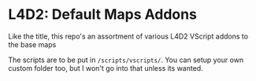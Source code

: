 # L4D2: Default Maps Addons
Like the title, this repo's an assortment of various L4D2 VScript addons to the base maps

The scripts are to be put in `/scripts/vscripts/`. You can setup your own custom folder too, but I won't go into that unless its wanted.
